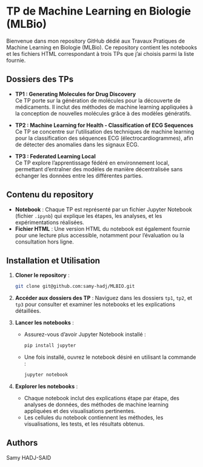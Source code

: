 # TP de Machine Learning en Biologie (MLBio)

Bienvenue dans mon repository GitHub dédié aux Travaux Pratiques de Machine Learning en Biologie (MLBio). Ce repository contient les notebooks et les fichiers HTML correspondant à trois TPs que j’ai choisis parmi la liste fournie.

## Dossiers des TPs

- **TP1 : Generating Molecules for Drug Discovery**  
  Ce TP porte sur la génération de molécules pour la découverte de médicaments. Il inclut des méthodes de machine learning appliquées à la conception de nouvelles molécules grâce à des modèles génératifs.

- **TP2 : Machine Learning for Health - Classification of ECG Sequences**  
  Ce TP se concentre sur l’utilisation des techniques de machine learning pour la classification des séquences ECG (électrocardiogrammes), afin de détecter des anomalies dans les signaux ECG.

- **TP3 : Federated Learning Local**  
  Ce TP explore l’apprentissage fédéré en environnement local, permettant d’entraîner des modèles de manière décentralisée sans échanger les données entre les différentes parties.

## Contenu du repository

- **Notebook** : Chaque TP est représenté par un fichier Jupyter Notebook (fichier `.ipynb`) qui explique les étapes, les analyses, et les expérimentations réalisées.
- **Fichier HTML** : Une version HTML du notebook est également fournie pour une lecture plus accessible, notamment pour l’évaluation ou la consultation hors ligne.

## Installation et Utilisation

1. **Cloner le repository** :
   ```bash
   git clone git@github.com:samy-hadj/MLBIO.git
   ```

2. **Accéder aux dossiers des TP** :
   Naviguez dans les dossiers `tp1`, `tp2`, et `tp3` pour consulter et examiner les notebooks et les explications détaillées.

3. **Lancer les notebooks** :
   - Assurez-vous d’avoir Jupyter Notebook installé :
     ```bash
     pip install jupyter
     ```
   - Une fois installé, ouvrez le notebook désiré en utilisant la commande :
     ```bash
     jupyter notebook
     ```

4. **Explorer les notebooks** :
   - Chaque notebook inclut des explications étape par étape, des analyses de données, des méthodes de machine learning appliquées et des visualisations pertinentes.
   - Les cellules du notebook contiennent les méthodes, les visualisations, les tests, et les résultats obtenus.

## Authors
Samy HADJ-SAID
